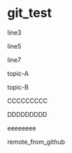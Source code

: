 # git_test

line3

line5

line7

topic-A

topic-B

CCCCCCCCC

DDDDDDDDD

eeeeeeee

remote_from_github
